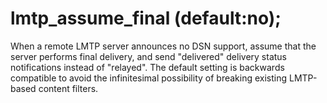 # lmtp_assume_final (default:no); 

 When a remote LMTP server announces no DSN support, assume that
the
server performs final delivery, and send "delivered" delivery status
notifications instead of "relayed". The default setting is backwards
compatible to avoid the infinitesimal possibility of breaking
existing LMTP-based content filters. 



